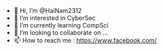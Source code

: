 - 👋 Hi, I’m @HaiNam2312
- 👀 I’m interested in CyberSec
- 🌱 I’m currently learning CompSci
- 💞️ I’m looking to collaborate on ...
- 📫 How to reach me : https://www.facebook.com/

<!---
HaiNam2312/HaiNam2312 is a ✨ special ✨ repository because its `README.md` (this file) appears on your GitHub profile.
You can click the Preview link to take a look at your changes.
--->

